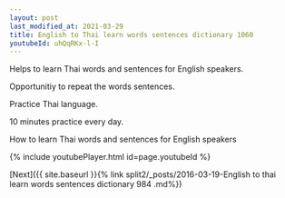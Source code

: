 ```yaml
---
layout: post
last_modified_at: 2021-03-29
title: English to Thai learn words sentences dictionary 1060 
youtubeId: uhQqRKx-l-I
---
```

 
 
Helps to learn Thai words and sentences for English speakers.

Opportunitiy to repeat the words sentences. 

Practice Thai language. 
 
10 minutes practice every day. 
 
How to learn Thai words and sentences for English speakers 
 
{% include youtubePlayer.html id=page.youtubeId %}
 
 
[Next]({{ site.baseurl }}{% link  split2/_posts/2016-03-19-English to thai learn words sentences dictionary 984 .md%})
 
